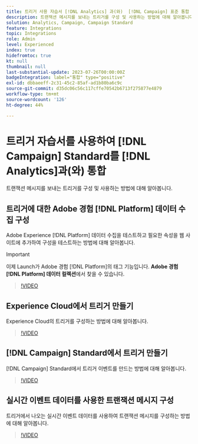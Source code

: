 ```yaml
---
title: 트리거 사용 자습서 [!DNL Analytics] 과(와)  [!DNL Campaign] 표준 통합
description: 트랜잭션 메시지를 보내는 트리거를 구성 및 사용하는 방법에 대해 알아봅니다.
solution: Analytics, Campaign, Campaign Standard
feature: Integrations
topic: Integrations
role: Admin
level: Experienced
index: true
hidefromtoc: true
kt: null
thumbnail: null
last-substantial-update: 2023-07-26T00:00:00Z
badgeIntegration: label="통합" type="positive"
exl-id: dbbaeeff-2c31-45c2-85af-ad1b80ba6c9c
source-git-commit: d35dc06c56c117cffe70542b6713f275877e4879
workflow-type: tm+mt
source-wordcount: '126'
ht-degree: 44%

---
```


# 트리거 자습서를 사용하여 [!DNL Campaign] Standard를 [!DNL Analytics]과(와) 통합

트랜잭션 메시지를 보내는 트리거를 구성 및 사용하는 방법에 대해 알아봅니다.

## 트리거에 대한 Adobe 경험 [!DNL Platform] 데이터 수집 구성

Adobe Experience [!DNL Platform] 데이터 수집을 테스트하고 필요한 속성을 웹 사이트에 추가하여 구성을 테스트하는 방법에 대해 알아봅니다.

>[!IMPORTANT]
>
> 이제 Launch가 Adobe 경험 [!DNL Platform]의 태그 기능입니다. **Adobe 경험 [!DNL Platform] 데이터 컬렉션**&#x200B;에서 찾을 수 있습니다.

>[!VIDEO](https://video.tv.adobe.com/v/3454023?quality=12&learn=on&captions=kor)

## Experience Cloud에서 트리거 만들기

Experience Cloud의 트리거를 구성하는 방법에 대해 알아봅니다.

>[!VIDEO](https://video.tv.adobe.com/v/3446145?quality=12&learn=on&captions=kor)

## [!DNL Campaign] Standard에서 트리거 만들기

[!DNL Campaign] Standard에서 트리거 이벤트를 만드는 방법에 대해 알아봅니다.

>[!VIDEO](https://video.tv.adobe.com/v/3446416?quality=12&learn=on&captions=kor)

## 실시간 이벤트 데이터를 사용한 트랜잭션 메시지 구성

트리거에서 나오는 실시간 이벤트 데이터를 사용하여 트랜잭션 메시지를 구성하는 방법에 대해 알아봅니다.

>[!VIDEO](https://video.tv.adobe.com/v/3450209?quality=12&learn=on&captions=kor)
